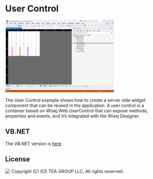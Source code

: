 ﻿User Control
====

<img src="../Support/Images/UserControl.png" width="350" height="233">

The User Control example shows how to create a server side widget component that can be reused in the application. A user control is a container based on Wisej.Web.UserControl that can expose methods, properties and events, and it’s integrated with the Wisej Designer.

VB.NET
------
The VB.NET version is [here](https://github.com/iceteagroup/wisej-examples-vb/tree/main/UserControl)

License
-------
<img src="http://iceteagroup.com/wp-content/uploads/2017/01/Square-64x64-trasp.png" height="20" align="top"> Copyright (C) ICE TEA GROUP LLC, All rights reserved.
